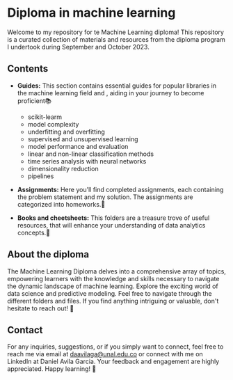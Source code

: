 # Diploma in machine learning

Welcome to my repository for te Machine Learning diploma! This repository is a curated collection of materials and resources from the diploma program I undertook during September and October 2023.

## Contents
- **Guides:** This section contains essential guides for popular libraries in the machine learning field and , aiding in your journey to become proficient📚

    - scikit-learm
    - model complexity
    - underfitting and overfitting
    - supervised and unsupervised learning
    - model performance and evaluation
    - linear and non-linear classification methods
    - time series analysis with neural networks
    - dimensionality reduction
    - pipelines

- **Assignments:** Here you'll find completed assignments, each containing the problem statement and my solution. The assignments are categorized into homeworks.📝

- **Books and cheetsheets:** This folders are a treasure trove of useful resources, that will enhance your understanding of data analytics concepts.🎉

## About the diploma
The Machine Learning Diploma delves into a comprehensive array of topics, empowering learners with the knowledge and skills necessary to navigate the dynamic landscape of machine learning. Explore the exciting world of data science and predictive modeling. 
Feel free to navigate through the different folders and files. If you find anything intriguing or valuable, don't hesitate to reach out! 🌟


## Contact
For any inquiries, suggestions, or if you simply want to connect, feel free to reach me via email at daavilaga@unal.edu.co or connect with me on LinkedIn at Daniel Avila Garcia. Your feedback and engagement are highly appreciated. Happy learning! 🚀
